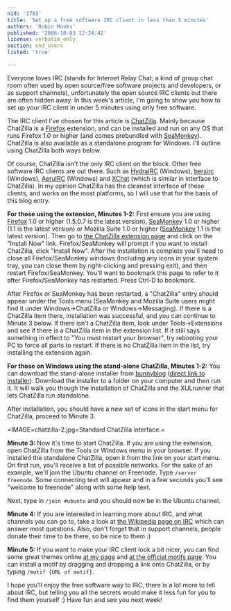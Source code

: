 ```yaml
---
nid: '1783'
title: 'Set up a free software IRC client in less than 5 minutes'
authors: 'Robin Monks'
published: '2006-10-03 12:24:42'
license: verbatim_only
section: end_users
listed: 'true'

---
```

Everyone loves IRC (stands for Internet Relay Chat; a kind of group chat room often used by open source/free software projects and developers, or as support channels), unfortunately the open source IRC clients out there are often hidden away.  In this week's article, I'm going to show you how to set up your IRC client in under 5 minutes using only free software.

The IRC client I've chosen for this article is [ChatZilla](http://chatzilla.hacksrus.com/).  Mainly because ChatZilla is a [Firefox](http://getfirefox.com) extension, and can be installed and run on any OS that runs Firefox 1.0 or higher (and comes prebundled with [SeaMonkey](http://www.mozilla.org/projects/seamonkey/)).  ChatZilla is also available as a standalone program for Windows.  I'll outline using ChatZilla both ways below.

Of course, ChatZilla isn't the only IRC client on the block.  Other free software IRC clients are out there.  Such as [HydraIRC](http://www.hydrairc.com/) (Windows), [bersirc](http://bersirc.free2code.net) (Windows), [AeruIRC](http://aeruirc.sf.net/) (Windows) and [XChat](http://www.xchat.org/) (which is similar in interface to ChatZilla).  In my opinion ChatZilla has the cleanest interface of these clients, and works on the most platforms, so I will use that for the basis of this blog entry.

**For those using the extension, Minutes 1-2:** First ensure you are using [Firefox](http://getfirefox.com) 1.0 or higher (1.5.0.7 is the latest version), [SeaMonkey](http://www.mozilla.org/projects/seamonkey/) 1.0 or higher (1.1 is the latest version) or Mozilla Suite 1.0 or higher ([SeaMonkey](http://www.mozilla.org/projects/seamonkey/) 1.1 is the latest version).  Then go to [the ChatZilla extension page](https://addons.mozilla.org/firefox/16/) and click on the "Install Now" link.  Firefox/SeaMonkey will prompt if you want to install ChatZilla, click "Install Now".  After the installation is complete you'll need to close all Firefox/SeaMonkey windows (Including any icons in your system tray, you can close them by right-clicking and pressing exit), and then restart Firefox/SeaMonkey.  You'll want to bookmark this page to refer to it after Firefox/SeaMonkey has restarted.  Press Ctrl-D to bookmark.

After Firefox or SeaMonkey has been restarted, a "ChatZilla" entry should appear under the Tools menu (SeaMonkey and Mozilla Suite users might find it under Windows->ChatZilla or Windows->Messaging).  If there is a ChatZilla item there, installation was successful, and you can continue to Minute 3 below.  If there isn't a ChatZilla item, look under Tools->Extensions and see if there is a ChatZilla item in the extension list.  If it still says something in effect to "You must restart your browser", try rebooting your PC to force all parts to restart.  If there is no ChatZilla item in the list, try installing the extension again.

**For those on Windows using the stand-alone ChatZilla, Minutes 1-2:** You can download the stand-alone installer from [ bunnyblog](http://thumper.kicks-ass.org/wordpress/chatzilla-on-xulrunner/) ([direct link to installer](http://thumper.kicks-ass.org/xulapps/ChatZilla%200.9.75%20Setup.exe)).  Download the installer to a folder on your computer and then run it.  It will walk you though the installation of ChatZilla and the XULrunner that lets ChatZilla run standalone.

After installation, you should have a new set of icons in the start menu for ChatZilla, proceed to Minute 3.


=IMAGE=chatzilla-2.jpg=Standard ChatZilla interface.=

**Minute 3:** Now it's time to start ChatZilla.  If you are using the extension, open ChatZilla from the Tools or Windows menu in your browser.  If you installed the standalone ChatZilla, open it from the link on your start menu.  On first run, you'll receive a list of possible networks.  For the sake of an example, we'll join the Ubuntu channel on Freenode.  Type `/server freenode`.  Some connecting text will appear and in a few seconds you'll see "welcome to freenode" along with some help text.

Next, type in `/join #ubuntu` and you should now be in the Ubuntu channel.

**Minute 4:** If you are interested in learning more about IRC, and what channels you can go to, take a look at [the Wikipedia page on IRC](http://en.wikipedia.org/wiki/Internet_Relay_Chat) which can answer most questions.  Also, don't forget that in support channels, people donate their time to be there, so be nice to them :)

**Minute 5:** If you want to make your IRC client look a bit nicer, you can find some great themes online [at my page](http://devlinks.googlepages.com/) and [at the official motifs page](http://chatzilla.hacksrus.com/motifs.html).  You can install a motif by dragging and dropping a link onto ChatZilla, or by typing `/motif {URL of motif}`.



I hope you'll enjoy the free software way to IRC, there is a lot more to tell about IRC, but telling you all the secrets would make it less fun for you to find them yourself :)  Have fun and see you next week!

